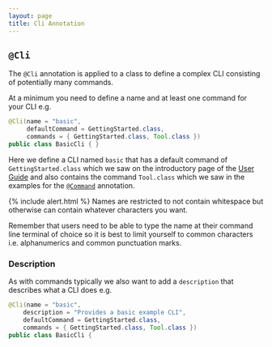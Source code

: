 ```yaml
---
layout: page
title: Cli Annotation
---
```


## `@Cli`

The `@Cli` annotation is applied to a class to define a complex CLI consisting of potentially many commands.

At a minimum you need to define a name and at least one command for your CLI e.g.

```java
@Cli(name = "basic", 
     defaultCommand = GettingStarted.class, 
     commands = { GettingStarted.class, Tool.class })
public class BasicCli { }
```

Here we define a CLI named `basic` that has a default command of `GettingStarted.class` which we saw on the introductory page of the [User Guide](../) and also contains the command `Tool.class` which we saw in the examples for the [`@Command`](command.html) annotation.

{% include alert.html %}
Names are restricted to not contain whitespace but otherwise can contain whatever characters you want.
	
Remember that users need to be able to type the name at their command line terminal of choice so it is best to limit yourself to common characters i.e. alphanumerics and common punctuation marks.

### Description

As with commands typically we also want to add a `description` that describes what a CLI does e.g.

```java
@Cli(name = "basic", 
    description = "Provides a basic example CLI",
    defaultCommand = GettingStarted.class, 
    commands = { GettingStarted.class, Tool.class })
public class BasicCli {
```